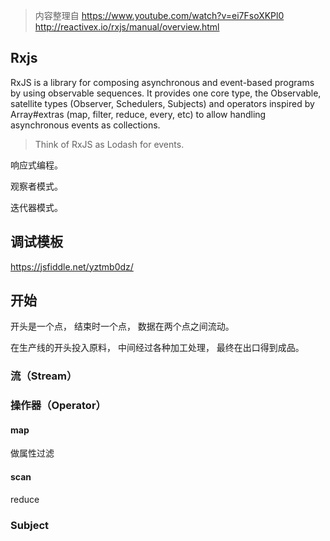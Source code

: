 > 内容整理自
> https://www.youtube.com/watch?v=ei7FsoXKPl0
> http://reactivex.io/rxjs/manual/overview.html

## Rxjs

RxJS is a library for composing asynchronous and event-based programs by using observable sequences. It provides one core type, the Observable, satellite types (Observer, Schedulers, Subjects) and operators inspired by Array#extras (map, filter, reduce, every, etc) to allow handling asynchronous events as collections.

> Think of RxJS as Lodash for events.

响应式编程。

观察者模式。

迭代器模式。

## 调试模板
https://jsfiddle.net/yztmb0dz/

## 开始

开头是一个点，
结束时一个点，
数据在两个点之间流动。

在生产线的开头投入原料，
中间经过各种加工处理，
最终在出口得到成品。

### 流（Stream）

### 操作器（Operator）

#### map
做属性过滤

#### scan
reduce

### Subject
